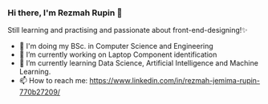 ### Hi there, I'm Rezmah Rupin 👋
Still learning and practising and passionate about front-end-designing!✨

- 🏫 I'm doing my BSc. in Computer Science and Engineering
- 🔭 I’m currently working on Laptop Component identification
- 🌱 I’m currently learning Data Science, Artificial Intelligence and Machine Learning. 
- 📫 How to reach me: https://www.linkedin.com/in/rezmah-jemima-rupin-770b27209/



<!--
**Rezmah-Rupu/Rezmah-Rupu** is a ✨ _special_ ✨ repository because its `README.md` (this file) appears on your GitHub profile.

Here are some ideas to get you started:

- 🔭 I’m currently working on Laptop Component identification
- 🌱 I’m currently learning Data Science and Artificial Intelligence
- 👯 I’m looking to collaborate on ...
- 🤔 I’m looking for help with ...
- 💬 Ask me about ...
- 📫 How to reach me: https://www.linkedin.com/in/rezmah-jemima-rupin-770b27209/
- 😄 Pronouns: ...
- ⚡ Fun fact: ...
-->
